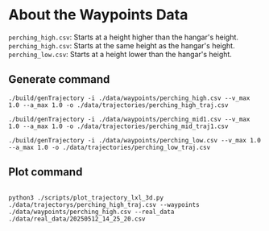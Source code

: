 # About the Waypoints Data

`perching_high.csv`: Starts at a height higher than the hangar's height.  
`perching_high.csv`: Starts at the same height as the hangar's height.  
`perching_low.csv`: Starts at a height lower than the hangar's height.
 
 ## Generate command
```
./build/genTrajectory -i ./data/waypoints/perching_high.csv --v_max 1.0 --a_max 1.0 -o ./data/trajectories/perching_high_traj.csv

./build/genTrajectory -i ./data/waypoints/perching_mid1.csv --v_max 1.0 --a_max 1.0 -o ./data/trajectories/perching_mid_traj1.csv

./build/genTrajectory -i ./data/waypoints/perching_low.csv --v_max 1.0 --a_max 1.0 -o ./data/trajectories/perching_low_traj.csv

```

## Plot command

```

python3 ./scripts/plot_trajectory_lxl_3d.py ./data/trajectorys/perching_high_traj.csv --waypoints ./data/waypoints/perching_high.csv --real_data ./data/real_data/20250512_14_25_20.csv 
```